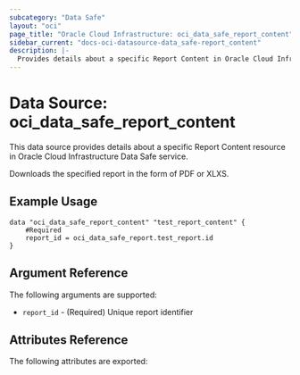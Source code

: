 ```yaml
---
subcategory: "Data Safe"
layout: "oci"
page_title: "Oracle Cloud Infrastructure: oci_data_safe_report_content"
sidebar_current: "docs-oci-datasource-data_safe-report_content"
description: |-
  Provides details about a specific Report Content in Oracle Cloud Infrastructure Data Safe service
---
```


# Data Source: oci_data_safe_report_content
This data source provides details about a specific Report Content resource in Oracle Cloud Infrastructure Data Safe service.

Downloads the specified report in the form of PDF or XLXS.

## Example Usage

```hcl
data "oci_data_safe_report_content" "test_report_content" {
	#Required
	report_id = oci_data_safe_report.test_report.id
}
```

## Argument Reference

The following arguments are supported:

* `report_id` - (Required) Unique report identifier


## Attributes Reference

The following attributes are exported:



